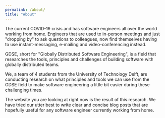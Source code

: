 ```yaml
---
permalink: /about/
title: "About"
---
```


The current COVID-19 crisis and has software engineers all over the world 
working from home. Engineers that are used to in-person meetings and just 
"dropping by" to ask questions to colleagues, now find themselves having to use 
instant-messaging, e-mailing and video-conferencing instead.

GDSE, short for "Globally Distributed Software Engineering", is a field that
researches the tools, principles and challenges of building software with
globally distributed teams.

We, a team of 4 students from the University of Technology Delft, are
conducting research on what principles and tools we can use from the GDSE
field to make software engineering a little bit easier during these
challenging times.

The website you are looking at right now is the result of this research. We
have tried our utter best to write clear and concise blog posts that are
hopefully useful for any software engineer currently working from home.




